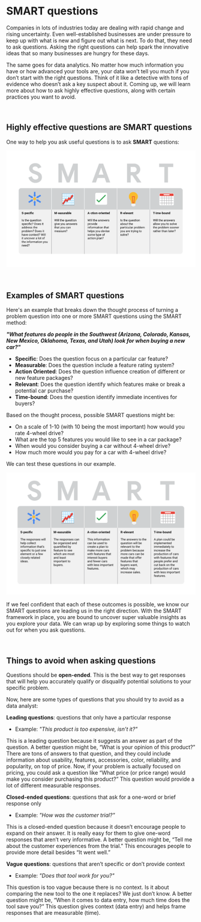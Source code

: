 # SMART questions

Companies in lots of industries today are dealing with rapid change and rising uncertainty. Even well-established businesses are under pressure to keep up with what is new and figure out what is next. To do that, they need to ask questions. Asking the right questions can help spark the innovative ideas that so many businesses are hungry for these days.

The same goes for data analytics. No matter how much information you have or how advanced your tools are, your data won’t tell you much if you don’t start with the right questions. Think of it like a detective with tons of evidence who doesn’t ask a key suspect about it. Coming up, we will learn more about how to ask highly effective questions, along with certain practices you want to avoid.

&nbsp;

## Highly effective questions are SMART questions

One way to help you ask useful questions is to ask **SMART** questions:

![img](img/smart_1.png)

&nbsp;

## Examples of SMART questions

Here's an example that breaks down the thought process of turning a problem question into one or more SMART questions using the SMART method:

**_"What features do people in the Southwest (Arizona, Colorado, Kansas, New Mexico, Oklahoma, Texas, and Utah) look for when buying a new car?"_**

- **Specific**: Does the question focus on a particular car feature?
- **Measurable**: Does the question include a feature rating system?
- **Action Oriented**: Does the question influence creation of different or new feature packages?
- **Relevant**: Does the question identify which features make or break a potential car purchase?
- **Time-bound**: Does the question identify immediate incentives for buyers?

Based on the thought process, possible SMART questions might be:

- On a scale of 1-10 (with 10 being the most important) how would you rate 4-wheel drive?
- What are the top 5 features you would like to see in a car package?
- When would you consider buying a car without 4-wheel drive?
- How much more would you pay for a car with 4-wheel drive?

We can test these questions in our example.

![img](img/smart_2.png)

If we feel confident that each of these outcomes is possible, we know our SMART questions are leading us in the right direction. With the SMART framework in place, you are bound to uncover super valuable insights as you explore your data. We can wrap up by exploring some things to watch out for when you ask questions.

&nbsp;

## Things to avoid when asking questions

Questions should be **open-ended**. This is the best way to get responses that will help you accurately qualify or disqualify potential solutions to your specific problem.

Now, here are some types of questions that you should try to avoid as a data analyst:

**Leading questions**: questions that only have a particular response

- Example: _"This product is too expensive, isn’t it?"_

This is a leading question because it suggests an answer as part of the question. A better question might be, “What is your opinion of this product?” There are tons of answers to that question, and they could include information about usability, features, accessories, color, reliability, and popularity, on top of price. Now, if your problem is actually focused on pricing, you could ask a question like “What price (or price range) would make you consider purchasing this product?” This question would provide a lot of different measurable responses.

**Closed-ended questions**: questions that ask for a one-word or brief response only

- Example: _"How was the customer trial?"_

This is a closed-ended question because it doesn’t encourage people to expand on their answer. It is really easy for them to give one-word responses that aren’t very informative. A better question might be, “Tell me about the customer experiences from the trial.” This encourages people to provide more detail besides “It went well.”

**Vague questions**: questions that aren’t specific or don’t provide context

- Example: _"Does that tool work for you?"_

This question is too vague because there is no context. Is it about comparing the new tool to the one it replaces? We just don’t know. A better question might be, “When it comes to data entry, how much time does the tool save you?” This question gives context (data entry) and helps frame responses that are measurable (time).
